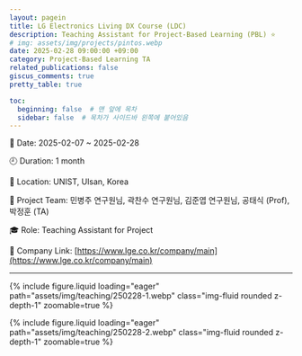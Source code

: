 ```yaml
---
layout: pagein
title: LG Electronics Living DX Course (LDC)
description: Teaching Assistant for Project-Based Learning (PBL) ⭐️
# img: assets/img/projects/pintos.webp
date: 2025-02-28 09:00:00 +09:00
category: Project-Based Learning TA
related_publications: false
giscus_comments: true
pretty_table: true

toc:
  beginning: false  # 맨 앞에 목차
  sidebar: false  # 목차가 사이드바 왼쪽에 붙어있음
---
```



📅 Date: 2025-02-07 ~ 2025-02-28

🕘 Duration: 1 month

📍 Location: UNIST, Ulsan, Korea

👬 Project Team: 민병주 연구원님, 곽찬수 연구원님, 김준엽 연구원님, 공태식 (Prof), 박정훈 (TA)

🎓 Role: Teaching Assistant for Project

🔗 Company Link: [https://www.lge.co.kr/company/main](https://www.lge.co.kr/company/main)

---


{% include figure.liquid loading="eager" path="assets/img/teaching/250228-1.webp" class="img-fluid rounded z-depth-1" zoomable=true %} 

{% include figure.liquid loading="eager" path="assets/img/teaching/250228-2.webp" class="img-fluid rounded z-depth-1" zoomable=true %} 
